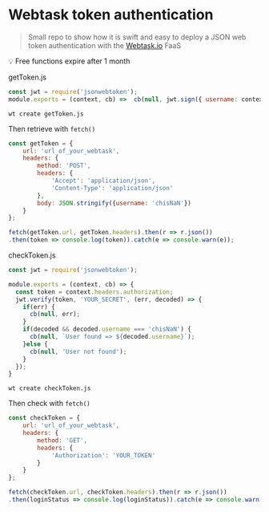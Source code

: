 # Webtask token authentication

>Small repo to show how it is swift and easy to deploy a JSON web token authentication with the [Webtask.io](https://webtask.io/) FaaS

:bulb: Free functions expire after 1 month

getToken.js

```js
const jwt = require('jsonwebtoken');
module.exports = (context, cb) =>  cb(null, jwt.sign({ username: context.data.username }, 'YOUR_SECRET', { expiresIn: '1h' }));
```

`wt create getToken.js`

Then retrieve with `fetch()`

```js
const getToken = {
    url: 'url_of_your_webtask',
    headers: {
        method: 'POST',
        headers: {
            'Accept': 'application/json',
            'Content-Type': 'application/json'
        },
        body: JSON.stringify({username: 'chisNaN'})
    }
};

fetch(getToken.url, getToken.headers).then(r => r.json())
.then(token => console.log(token)).catch(e => console.warn(e));
```

checkToken.js

```js
const jwt = require('jsonwebtoken');

module.exports = (context, cb) => {
  const token = context.headers.authorization;
  jwt.verify(token, 'YOUR_SECRET', (err, decoded) => {
    if(err) {
      cb(null, err);
    }
    if(decoded && decoded.username === 'chisNaN') {
      cb(null, `User found => ${decoded.username}`);
    }else {
      cb(null, 'User not found');
    }
  });
}
```

`wt create checkToken.js`

Then check with `fetch()`

```js
const checkToken = {
    url: 'url_of_your_webtask',
    headers: {
        method: 'GET',
        headers: {
            'Authorization': 'YOUR_TOKEN'
        }
    }
};

fetch(checkToken.url, checkToken.headers).then(r => r.json())
.then(loginStatus => console.log(loginStatus)).catch(e => console.warn(e));
```
